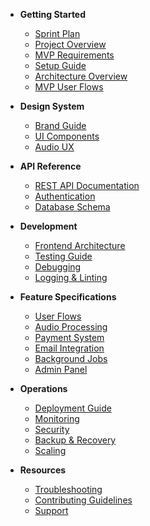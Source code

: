 * **Getting Started**
  * [Sprint Plan](SPRINTS.md)
  * [Project Overview](README.md)
  * [MVP Requirements](MVP_REQUIREMENTS.md)
  * [Setup Guide](SETUP.md)
  * [Architecture Overview](ARCHITECTURE.md)
  * [MVP User Flows](MVP_USER_FLOWS.md)

* **Design System**
  * [Brand Guide](design/BRAND_GUIDE.md)
  * [UI Components](design/UI_COMPONENTS.md)
  * [Audio UX](design/AUDIO_UX.md)

* **API Reference**
  * [REST API Documentation](API.md)
  * [Authentication](specs/AUTHENTICATION.md)
  * [Database Schema](specs/DATABASE_SCHEMA.md)

* **Development**
  * [Frontend Architecture](specs/FRONTEND_ARCHITECTURE.md)
  * [Testing Guide](TESTING.md)
  * [Debugging](DEBUGGING.md)
  * [Logging & Linting](LOGGING_AND_LINTING.md)

* **Feature Specifications**
  * [User Flows](specs/USER_FLOWS.md)
  * [Audio Processing](specs/AUDIO_PROCESSING.md)
  * [Payment System](specs/PAYMENT_SYSTEM.md)
  * [Email Integration](specs/EMAIL_INTEGRATION.md)
  * [Background Jobs](specs/BACKGROUND_JOBS.md)
  * [Admin Panel](specs/ADMIN_PANEL.md)

* **Operations**
  * [Deployment Guide](DEPLOYMENT.md)
  * [Monitoring](ops/MONITORING.md)
  * [Security](ops/SECURITY.md)
  * [Backup & Recovery](ops/BACKUP_RECOVERY.md)
  * [Scaling](ops/SCALING.md)

* **Resources**
  * [Troubleshooting](DEBUGGING.md)
  * [Contributing Guidelines](README.md#contributing)
  * [Support](README.md#support)